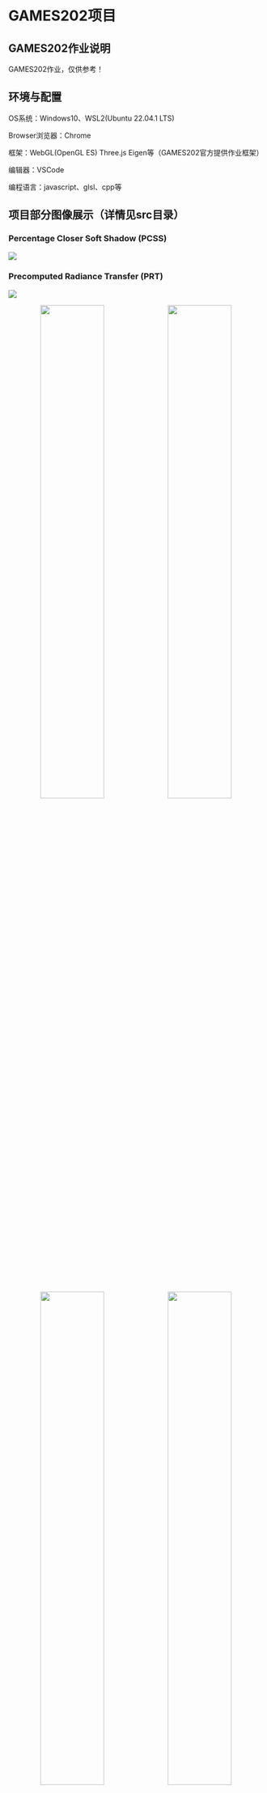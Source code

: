 # GAMES202项目

## GAMES202作业说明

GAMES202作业，仅供参考！

## 环境与配置

OS系统：Windows10、WSL2(Ubuntu 22.04.1 LTS)

Browser浏览器：Chrome

框架：WebGL(OpenGL ES) Three.js Eigen等（GAMES202官方提供作业框架）

编辑器：VSCode

编程语言：javascript、glsl、cpp等

## 项目部分图像展示（详情见src目录）

### Percentage Closer Soft Shadow (PCSS)

<img src="https://github.com/mofashaoye/GAMES202/blob/main/src/1/images/PCSS_3.png" />

### Precomputed Radiance Transfer (PRT)

<img src="https://github.com/mofashaoye/GAMES202/blob/main/src/2/images/CornellBox/x.png"></img>

<div align="center">
  <img src="https://github.com/mofashaoye/GAMES202/blob/main/src/2/images/CornellBox/1.png" width = 50%></img><img src="https://github.com/mofashaoye/GAMES202/blob/main/src/2/images/GraceCathedral/1.png" width = 50%></img>
 </div>
 
 <div align="center">
   <img src="https://github.com/mofashaoye/GAMES202/blob/main/src/2/images/Indoor/1.png" width = 50%></img><img src="https://github.com/mofashaoye/GAMES202/blob/main/src/2/images/Skybox/1.png" width = 50%></img>
   </div>

